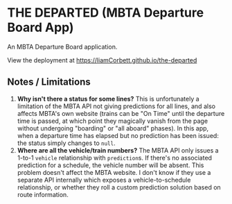 # THE DEPARTED (MBTA Departure Board App)

An MBTA Departure Board application. 

View the deployment at https://liamCorbett.github.io/the-departed

## Notes / Limitations

1. **Why isn't there a status for some lines?** This is unfortunately a limitation of the MBTA API not giving predictions for all lines, and also affects MBTA's own website (trains can be "On Time" until the departure time is passed, at which point they magically vanish from the page without undergoing "boarding" or "all aboard" phases). In this app, when a departure time has elapsed but no prediction has been issued: the status simply changes to `null`.
2. **Where are all the vehicle/train numbers?** The MBTA API only issues a 1-to-1 `vehicle` relationship with `prediction`s. If there's no associated prediction for a schedule, the vehicle number will be absent. This problem doesn't affect the MBTA website. I don't know if they use a separate API internally which exposes a vehicle-to-schedule relationship, or whether they roll a custom prediction solution based on route information. 
